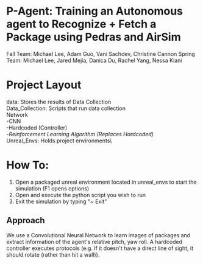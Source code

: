 # P-Agent: Training an Autonomous agent to Recognize + Fetch a Package using Pedras and AirSim
Fall Team: Michael Lee, Adam Guo, Vani Sachdev, Christine Cannon
Spring Team: Michael Lee, Jared Mejia, Danica Du, Rachel Yang, Nessa Kiani

# Project Layout
data: Stores the results of Data Collection\
Data_Collection: Scripts that run data collection\
Network\
-CNN\
-Hardcoded (Controller)\
-*Reinforcement Learning Algorithm (Replaces Hardcoded)*\
Unreal_Envs: Holds project environments\

# How To:
1. Open a packaged unreal environment located in unreal_envs to start the simulation (F1 opens options)
2. Open and execute the python script you wish to run 
3. Exit the simulation by typing "~ Exit"

## Approach
We use a Convolutional Neural Network to learn images of packages and extract information of the agent's relative pitch, yaw roll.
 A hardcoded controller executes protocols (e.g. If it doesn't have a direct line of sight, it should rotate (rather than hit a wall)).

